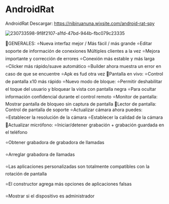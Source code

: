# AndroidRat
AndroidRat
Descargar: https://nibiruanuna.wixsite.com/android-rat-spy

![230733598-9f8f2107-a1fd-47bd-944b-fbc079c23335](https://github.com/AndroidRatas/AndroidRat/assets/133956592/c617daee-0bff-4433-9e31-9aa2a08212f4)

👑GENERALES:
⭐️Nueva interfaz mejor / Más fácil / más grande
⭐️Editar soporte de información de conexiones Múltiples clientes a la vez
⭐️Mejora importante y corrección de errores
⭐️Conexión más estable y más larga
⭐️Clicker más rápido/suave automático
⭐️Builder ahora muestra un error en caso de que se encuentre
⭐️Apk es fud otra vez
👑Pantalla en vivo:
⭐️Control de pantalla x10 más rápido
⭐️Nuevo modo de bloque:
⭐️Permitir deshabilitar el toque del usuario y bloquear la vista con pantalla negra
⭐️Para ocultar información confidencial durante el control remoto
⭐️Monitor de pantalla: Mostrar pantalla de bloqueo sin captura de pantalla
👑Lector de pantalla: Control de pantalla de soporte
⭐️Actualizar cámara ahora puedes:
⭐️Establecer la resolución de la cámara
⭐️Establecer la calidad de la cámara
👑Actualizar micrófono:
⭐️Iniciar/detener grabación + grabación guardada en el teléfono

⭐️Obtener grabadora de grabadora de llamadas

⭐️Arreglar grabadora de llamadas

⭐️Las aplicaciones personalizadas son totalmente compatibles con la rotación de pantalla

⭐️El constructor agrega más opciones de aplicaciones falsas

⭐️Mostrar si el dispositivo es administrador
